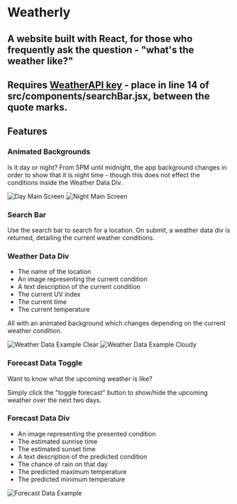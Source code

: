 # Weatherly

## A website built with React, for those who frequently ask the question - "what's the weather like?"

## Requires [WeatherAPI key](https://www.weatherapi.com/) - place in line 14 of src/components/searchBar.jsx, between the quote marks.

## Features

### Animated Backgrounds
Is it day or night? From 5PM until midnight, the app background changes in order to show that it is night time - though this does not effect the conditions inside the Weather Data Div.

![Day Main Screen](./docs/dayMain.png)
![Night Main Screen](./docs/nightMain.png)


### Search Bar
Use the search bar to search for a location. On submit, a weather data div is returned, detailing the current weather conditions.

### Weather Data Div
- The name of the location
- An image representing the current condition
- A text description of the current condition
- The current UV index
- The current time
- The current temperature

All with an animated background which changes depending on the current weather condition.

![Weather Data Example Clear](./docs/exampleWeatherData.png)
![Weather Data Example Cloudy](./docs/exampleWeatherDataCloudy.png)

### Forecast Data Toggle
Want to know what the upcoming weather is like?

Simply click the "toggle forecast" button to show/hide the upcoming weather over the next two days.

### Forecast Data Div
- An image representing the presented condition
- The estimated sunrise time
- The estimated sunset time
- A text description of the predicted condition
- The chance of rain on that day
- The predicted maximum temperature
- The predicted minimum temperature

![Forecast Data Example](./docs/exampleForecastData.png)
